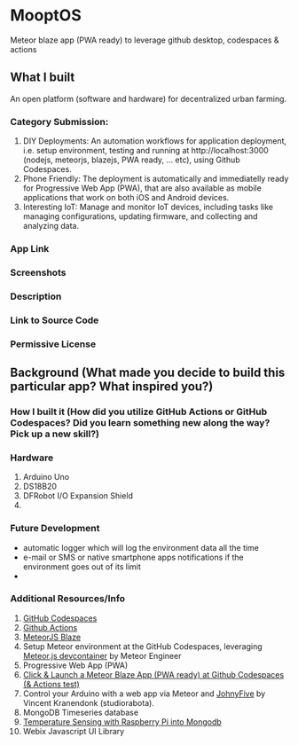 # MooptOS

Meteor blaze app (PWA ready) to leverage github desktop, codespaces & actions

## What I built
An open platform (software and hardware) for decentralized urban farming.  

### Category Submission:
1. DIY Deployments: An automation workflows for application deployment, i.e. setup environment, testing and running at http://localhost:3000 (nodejs, meteorjs, blazejs, PWA ready, ... etc), using Github Codespaces.
2. Phone Friendly: The deployment is automatically and immediatelly ready for Progressive Web App (PWA), that are also available as mobile applications that work on both iOS and Android devices. 
3. Interesting IoT: Manage and monitor IoT devices, including tasks like managing configurations, updating firmware, and collecting and analyzing data.

### App Link

### Screenshots

### Description

### Link to Source Code

### Permissive License

## Background (What made you decide to build this particular app? What inspired you?)

### How I built it (How did you utilize GitHub Actions or GitHub Codespaces? Did you learn something new along the way? Pick up a new skill?)

### Hardware

1. Arduino Uno
2. DS18B20
3. DFRobot I/O Expansion Shield
4. 

### Future Development

- automatic logger which will log the environment data all the time
- e-mail or SMS or native smartphone apps notifications if the environment goes out of its limit
- 

### Additional Resources/Info

1. [GitHub Codespaces](https://github.com/features/codespaces/)
2. [Github Actions](https://github.com/actions/starter-workflows)
3. [MeteorJS Blaze](https://blaze-tutorial.meteor.com/)
4. Setup Meteor environment at the GitHub Codespaces, leveraging [Meteor.js devcontainer](https://github.com/meteorengineer/meteor-dev-container) by Meteor Engineer
5. Progressive Web App (PWA)
6. [Click & Launch a Meteor Blaze App (PWA ready) at Github Codespaces (& Actions test)](https://dev.to/kafechew/click-launch-a-meteor-blaze-app-environment-at-github-codespaces-actions-test-4ek7)
7. Control your Arduino with a web app via Meteor and [JohnyFive](https://github.com/studiorabota/meteor-johnny-five-tutorial) by Vincent Kranendonk (studiorabota). 
8. MongoDB Timeseries database
9. [Temperature Sensing with Raspberry Pi into Mongodb](https://dev.to/kafechew/temperature-sensing-with-raspberry-pi-into-mongodb-3ho3)
10. Webix Javascript UI Library